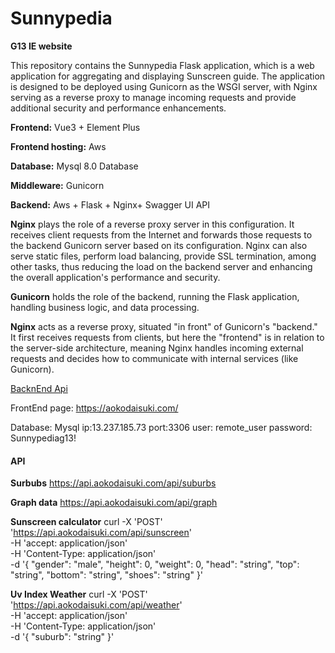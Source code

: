 # Sunnypedia
**G13 IE website**

This repository contains the Sunnypedia Flask application, which is a web application for aggregating and displaying Sunscreen guide. The application is designed to be deployed using Gunicorn as the WSGI server, with Nginx serving as a reverse proxy to manage incoming requests and provide additional security and performance enhancements.


**Frontend:** Vue3 + Element Plus

**Frontend hosting:** Aws

**Database:** Mysql 8.0 Database 

**Middleware:** Gunicorn

**Backend:** Aws + Flask  + Nginx+ Swagger UI API


**Nginx** plays the role of a reverse proxy server in this configuration. It receives client requests from the Internet and forwards those requests to the backend Gunicorn server based on its configuration. Nginx can also serve static files, perform load balancing, provide SSL termination, among other tasks, thus reducing the load on the backend server and enhancing the overall application's performance and security.


**Gunicorn** holds the role of the backend, running the Flask application, handling business logic, and data processing.

**Nginx** acts as a reverse proxy, situated "in front" of Gunicorn's "backend." It first receives requests from clients, but here the "frontend" is in relation to the server-side architecture, meaning Nginx handles incoming external requests and decides how to communicate with internal services (like Gunicorn).

[BacknEnd Api](http://13.237.185.73:8000/)

FrontEnd page: https://aokodaisuki.com/

Database: Mysql
ip:13.237.185.73
port:3306
user: remote_user
password: Sunnypediag13!


#### API
**Surbubs**
https://api.aokodaisuki.com/api/suburbs

**Graph data**
https://api.aokodaisuki.com/api/graph


**Sunscreen calculator**
curl -X 'POST' \
  'https://api.aokodaisuki.com/api/sunscreen' \
  -H 'accept: application/json' \
  -H 'Content-Type: application/json' \
  -d '{
  "gender": "male",
  "height": 0,
  "weight": 0,
  "head": "string",
  "top": "string",
  "bottom": "string",
  "shoes": "string"
}'

**Uv Index Weather**
curl -X 'POST' \
  'https://api.aokodaisuki.com/api/weather' \
  -H 'accept: application/json' \
  -H 'Content-Type: application/json' \
  -d '{
  "suburb": "string"
}'



